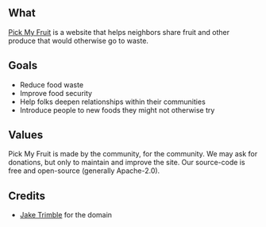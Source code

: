 ## What

[Pick My Fruit](http://pickmyfruit.com) is a website that helps neighbors share fruit and other produce that would otherwise go to waste.

## Goals

* Reduce food waste
* Improve food security
* Help folks deepen relationships within their communities
* Introduce people to new foods they might not otherwise try

## Values

Pick My Fruit is made by the community, for the community. We may ask for donations, but only to maintain and improve the site. Our source-code is free and open-source (generally Apache-2.0).

## Credits

 * [Jake Trimble](http://jaketrimble.com) for the domain
